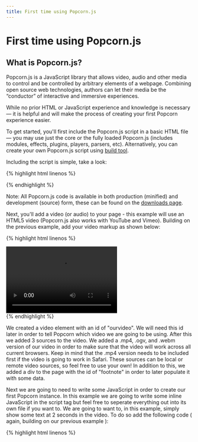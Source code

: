 ```yaml
---
title: First time using Popcorn.js
---
```

# First time using Popcorn.js #

## What is Popcorn.js? ##

Popcorn.js is a JavaScript library that allows video, audio and other media to control and be controlled by arbitrary elements of a webpage. Combining open source web technologies, authors can let their media be the “conductor” of interactive and immersive experiences.

While no prior HTML or JavaScript experience and knowledge is necessary &mdash; it is helpful and will make the process of creating your first Popcorn experience easier.

To get started, you'll first include the Popcorn.js script in a basic HTML file &mdash; you may use just the core or the fully loaded Popcorn.js (includes modules, effects, plugins, players, parsers, etc). Alternatively, you can create your own Popcorn.js script using [build tool](http://mozillapopcorn.org/build-tool/).

Including the script is simple, take a look:

{% highlight html linenos %}
  <html>
    <head>
      <script src="http://popcornjs.org/code/dist/popcorn-complete.js"></script>
    </head>
    <body>
    </body>
  </html>
{% endhighlight %}

Note: All Popcorn.js code is available in both production (minified) and development (source) form, these can be found on the [downloads page](http://mozillapopcorn.org/popcornjs/).

Next, you'll add a video (or audio) to your page - this example will use an HTML5 video (Popcorn.js also works with YouTube and Vimeo). Building on the previous example, add your video markup as shown below:

{% highlight html linenos %}
  <html>
    <head>
      <script src="http://popcornjs.org/code/dist/popcorn-complete.min.js"></script>
    </head>
    <body>
      <video height="180" width="300" id="ourvideo">
        <source src="http://videos.mozilla.org/serv/webmademovies/popcornplug.mp4">
        <source src="http://videos.mozilla.org/serv/webmademovies/popcornplug.ogv">
        <source src="http://videos.mozilla.org/serv/webmademovies/popcornplug.webm">
      </video>
      <div id="footnote"></div>
    </body>
  </html>
{% endhighlight %}

We created a video element with an id of "ourvideo".  We will need this id later in order to tell Popcorn which video we are going to be using. After this we added 3 sources to the video.  We added a .mp4, .ogv, and .webm version of our video in order to make sure that the video will work across all current browsers.  Keep in mind that the .mp4 version needs to be included first if the video is going to work in Safari.  These sources can be local or remote video sources, so feel free to use your own! In addition to this, we added a div to the page with the id of "footnote" in order to later populate it with some data.

Next we are going to need to write some JavaScript in order to create our first Popcorn instance.  In this example we are going to write some inline JavaScript in the script tag but feel free to seperate everything out into its own file if you want to.  We are going to want to, in this example, simply show some text at 2 seconds in the video.  To do so add the following code ( again, building on our previous example ):

{% highlight html linenos %}
  <html>
    <head>
      <script src="http://popcornjs.org/code/dist/popcorn-complete.js"></script>
      <script>
        document.addEventListener( "DOMContentLoaded", function() {

          var popcorn = Popcorn( "#ourvideo" );

          popcorn.footnote({
            start: 2,
            end: 5,
            target: "footnote",
            text: "Pop!"
          });
        }, false );
      </script>
    </head>
    <body>
      <video height="180" width="300" id="ourvideo">
        <source src="http://videos.mozilla.org/serv/webmademovies/popcornplug.mp4">
        <source src="http://videos.mozilla.org/serv/webmademovies/popcornplug.ogv">
        <source src="http://videos.mozilla.org/serv/webmademovies/popcornplug.webm">
      </video>
      <div id="footnote"></div>
    </body>
  </html>
{% endhighlight %}

First we create our script tag and add an event listener to the document that will execute the code within when it is ready to do so.  Next we created a variable to store our Popcorn instance in, called popcorn, and created our instance using the Popcorn constructor. The Popcorn constructor takes 1 arguement in this case, the id of our video.  This lets Popcorn know what video we are going to be using. Next we use the footnote plugin to add some text to an area on the page.  The footnote plugin is the simplest Popcorn plugin, which simply shows some text between a start and end point in a video.  In this example we start at 2 seconds and end at 5 seconds.  We specify a target, which lets Popcorn know which part of the page we will be putting the text into, which is in this case the footnote div.  We then specify some text which will be shown, which is "Pop!".

That's it! We have created our first instance and used the footnote plugin to display some text at a given time in our video.  For a live example of this work [take a look here](http://dev.popcornjs.org/popcorndocs/index.html).  We also have introuction videos for [YouTube](http://dev.popcornjs.org/popcorndocs/youtube.html), [Vimeo](http://dev.popcornjs.org/popcorndocs/vimeo.html), and how to use the [GoogleMaps plugin](http://dev.popcornjs.org/popcorndocs/googlemaps.html). Keep in mind, both YouTube and Vimeo need to be run from a web server.

As you can see, creating you first Popcorn instance is a painless experience, requiring about 7 lines of JavaScript to get it done.  For those of you who are not comfortable with HTML and JavaScript, our visual authoring tool for Popcorn, called [Popcorn-Maker](http://mozillapopcorn.org/popcorn-maker/), may be great alternative to check out.
